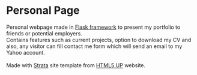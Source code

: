 # Personal Page
<p>
Personal  webpage made in <a href="https://flask.palletsprojects.com/en/2.2.x/" target=_blank>Flask framework</a> to present my portfolio to friends or potential employers.<br>
Contains features such as current projects, option to download my CV and also, any visitor can fill contact me form which will send an email to my Yahoo account.<br><br>
Made with <a href="https://html5up.net/strata" target=_blank>Strata</a> site template from <a href="https://html5up.net/">HTML5 UP</a> website.
</p>
